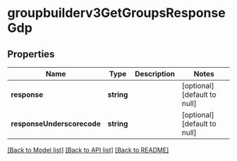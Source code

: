 # groupbuilderv3GetGroupsResponseGdp

## Properties
Name | Type | Description | Notes
------------ | ------------- | ------------- | -------------
**response** | **string** |  | [optional] [default to null]
**responseUnderscorecode** | **string** |  | [optional] [default to null]

[[Back to Model list]](../README.md#documentation-for-models) [[Back to API list]](../README.md#documentation-for-api-endpoints) [[Back to README]](../README.md)


